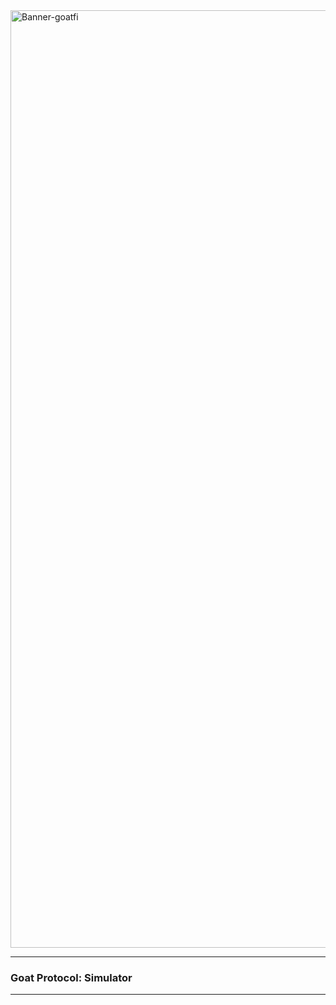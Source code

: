 <img width="1500" alt="Banner-goatfi" src="https://raw.githubusercontent.com/goatfi/assets/main/headers/Github.png">

---

### Goat Protocol: Simulator

---